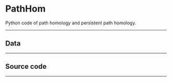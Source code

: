 # PathHom
Python code of path homology and persistent path homology.

---

## Data

---

## Source code

---
